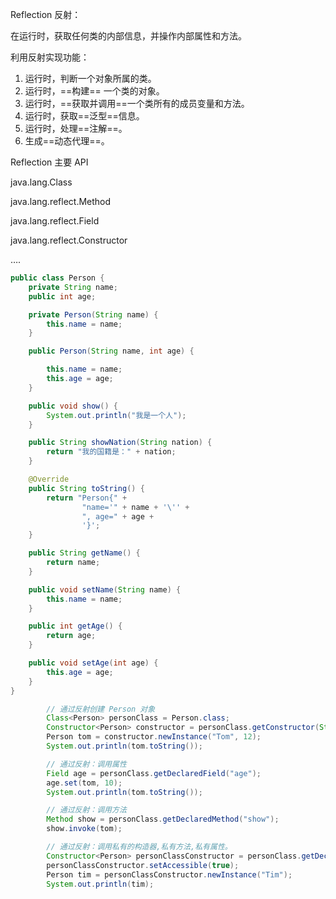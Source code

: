 Reflection 反射：

在运行时，获取任何类的内部信息，并操作内部属性和方法。



利用反射实现功能：

1. 运行时，判断一个对象所属的类。
2. 运行时，==构建== 一个类的对象。
3. 运行时，==获取并调用==一个类所有的成员变量和方法。
4. 运行时，获取==泛型==信息。
5. 运行时，处理==注解==。
6. 生成==动态代理==。

Reflection 主要 API

java.lang.Class

java.lang.reflect.Method

java.lang.reflect.Field

java.lang.reflect.Constructor

….

```java
public class Person {
    private String name;
    public int age;

    private Person(String name) {
        this.name = name;
    }

    public Person(String name, int age) {

        this.name = name;
        this.age = age;
    }

    public void show() {
        System.out.println("我是一个人");
    }

    public String showNation(String nation) {
        return "我的国籍是：" + nation;
    }

    @Override
    public String toString() {
        return "Person{" +
                "name='" + name + '\'' +
                ", age=" + age +
                '}';
    }

    public String getName() {
        return name;
    }

    public void setName(String name) {
        this.name = name;
    }

    public int getAge() {
        return age;
    }

    public void setAge(int age) {
        this.age = age;
    }
}
```



```java
        // 通过反射创建 Person 对象
        Class<Person> personClass = Person.class;
        Constructor<Person> constructor = personClass.getConstructor(String.class, int.class);
        Person tom = constructor.newInstance("Tom", 12);
        System.out.println(tom.toString());

        // 通过反射：调用属性
        Field age = personClass.getDeclaredField("age");
        age.set(tom, 10);
        System.out.println(tom.toString());

        // 通过反射：调用方法
        Method show = personClass.getDeclaredMethod("show");
        show.invoke(tom);

        // 通过反射：调用私有的构造器,私有方法,私有属性。
        Constructor<Person> personClassConstructor = personClass.getDeclaredConstructor(String.class);
        personClassConstructor.setAccessible(true);
        Person tim = personClassConstructor.newInstance("Tim");
        System.out.println(tim);
```





